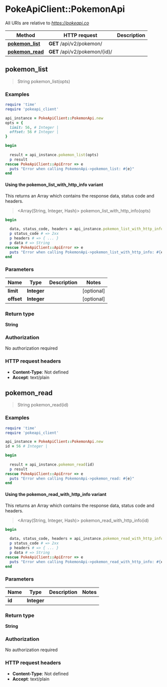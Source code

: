 # PokeApiClient::PokemonApi

All URIs are relative to *https://pokeapi.co*

| Method | HTTP request | Description |
| ------ | ------------ | ----------- |
| [**pokemon_list**](PokemonApi.md#pokemon_list) | **GET** /api/v2/pokemon/ |  |
| [**pokemon_read**](PokemonApi.md#pokemon_read) | **GET** /api/v2/pokemon/{id}/ |  |


## pokemon_list

> String pokemon_list(opts)



### Examples

```ruby
require 'time'
require 'pokeapi_client'

api_instance = PokeApiClient::PokemonApi.new
opts = {
  limit: 56, # Integer | 
  offset: 56 # Integer | 
}

begin
  
  result = api_instance.pokemon_list(opts)
  p result
rescue PokeApiClient::ApiError => e
  puts "Error when calling PokemonApi->pokemon_list: #{e}"
end
```

#### Using the pokemon_list_with_http_info variant

This returns an Array which contains the response data, status code and headers.

> <Array(String, Integer, Hash)> pokemon_list_with_http_info(opts)

```ruby
begin
  
  data, status_code, headers = api_instance.pokemon_list_with_http_info(opts)
  p status_code # => 2xx
  p headers # => { ... }
  p data # => String
rescue PokeApiClient::ApiError => e
  puts "Error when calling PokemonApi->pokemon_list_with_http_info: #{e}"
end
```

### Parameters

| Name | Type | Description | Notes |
| ---- | ---- | ----------- | ----- |
| **limit** | **Integer** |  | [optional] |
| **offset** | **Integer** |  | [optional] |

### Return type

**String**

### Authorization

No authorization required

### HTTP request headers

- **Content-Type**: Not defined
- **Accept**: text/plain


## pokemon_read

> String pokemon_read(id)



### Examples

```ruby
require 'time'
require 'pokeapi_client'

api_instance = PokeApiClient::PokemonApi.new
id = 56 # Integer | 

begin
  
  result = api_instance.pokemon_read(id)
  p result
rescue PokeApiClient::ApiError => e
  puts "Error when calling PokemonApi->pokemon_read: #{e}"
end
```

#### Using the pokemon_read_with_http_info variant

This returns an Array which contains the response data, status code and headers.

> <Array(String, Integer, Hash)> pokemon_read_with_http_info(id)

```ruby
begin
  
  data, status_code, headers = api_instance.pokemon_read_with_http_info(id)
  p status_code # => 2xx
  p headers # => { ... }
  p data # => String
rescue PokeApiClient::ApiError => e
  puts "Error when calling PokemonApi->pokemon_read_with_http_info: #{e}"
end
```

### Parameters

| Name | Type | Description | Notes |
| ---- | ---- | ----------- | ----- |
| **id** | **Integer** |  |  |

### Return type

**String**

### Authorization

No authorization required

### HTTP request headers

- **Content-Type**: Not defined
- **Accept**: text/plain

